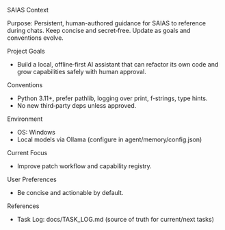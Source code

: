 SAIAS Context

Purpose: Persistent, human-authored guidance for SAIAS to reference during chats. Keep concise and secret‑free. Update as goals and conventions evolve.

Project Goals
- Build a local, offline‑first AI assistant that can refactor its own code and grow capabilities safely with human approval.

Conventions
- Python 3.11+, prefer pathlib, logging over print, f-strings, type hints.
- No new third‑party deps unless approved.

Environment
- OS: Windows
- Local models via Ollama (configure in agent/memory/config.json)

Current Focus
- Improve patch workflow and capability registry.

User Preferences
- Be concise and actionable by default.

References
- Task Log: docs/TASK_LOG.md (source of truth for current/next tasks)
